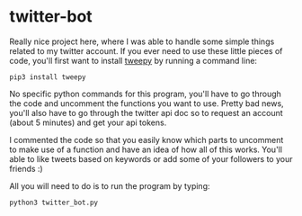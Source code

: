 # twitter-bot

Really nice project here, where I was able to handle some simple things related to my twitter account.
If you ever need to use these little pieces of code, you'll first want to install [tweepy](https://www.tweepy.org/) by running a command line:
```terminal
pip3 install tweepy
```

No specific python commands for this program, you'll have to go through the code and uncomment the functions you want to use. Pretty bad news, you'll also have to go through the twitter api doc so to request an account (about 5 minutes) and get your api tokens.

I commented the code so that you easily know which parts to uncomment to make use of a function and have an idea of how all of this works. You'll able to like tweets based on keywords or add some of your followers to your friends :)

All you will need to do is to run the program by typing:
```terminal
python3 twitter_bot.py
```

